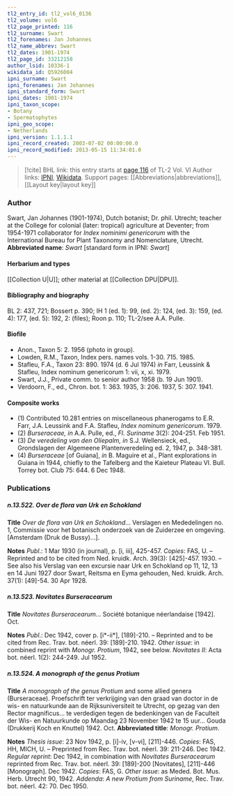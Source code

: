 ```yaml
---
tl2_entry_id: tl2_vol6_0136
tl2_volume: vol6
tl2_page_printed: 116
tl2_surname: Swart
tl2_forenames: Jan Johannes
tl2_name_abbrev: Swart
tl2_dates: 1901-1974
tl2_page_id: 33212158
author_lsid: 10336-1
wikidata_id: Q5926004
ipni_surname: Swart
ipni_forenames: Jan Johannes
ipni_standard_form: Swart
ipni_dates: 1901-1974
ipni_taxon_scope: 
- Botany
- Spermatophytes
ipni_geo_scope: 
- Netherlands
ipni_version: 1.1.1.1
ipni_record_created: 2003-07-02 00:00:00.0
ipni_record_modified: 2013-05-15 11:34:01.0
---
```


> [!cite] BHL link: this entry starts at [page 116](https://www.biodiversitylibrary.org/page/33212158) of TL-2 Vol. VI
> Author links: [IPNI](https://www.ipni.org/a/10336-1), [Wikidata](https://www.wikidata.org/wiki/Q5926004). Support pages: [[Abbreviations|abbreviations]], [[Layout key|layout key]]

### Author

Swart, Jan Johannes (1901-1974), Dutch botanist; Dr. phil. Utrecht; teacher at the College for colonial (later: tropical) agriculture at Deventer; from 1954-1971 collaborator for *Index nominimi genericorum* with the International Bureau for Plant Taxonomy and Nomenclature, Utrecht. 
**Abbreviated name**: *Swart* \[standard form in IPNI: *Swart*\]

#### Herbarium and types

[[Collection U|U]]; other material at [[Collection DPU|DPU]].

#### Bibliography and biography

BL 2: 437, 721; Bossert p. 390; IH 1 (ed. 1): 99, (ed. 2): 124, (ed. 3): 159, (ed. 4): 177, (ed. 5): 192, 2: (files); Roon p. 110; TL-2/see A.A. Pulle.

#### Biofile

- Anon., Taxon 5: 2. 1956 (photo in group).
- Lowden, R.M., Taxon, Index pers. names vols. 1-30. 715. 1985.
- Stafleu, F.A., Taxon 23: 890. 1974 (d. 6 Jul 1974) *in* Farr, Leussink & Stafleu, Index nominum genericorum 1: vii, x, xi. 1979.
- Swart, J.J., Private comm. to senior author 1958 (b. 19 Jun 1901).
- Verdoorn, F., ed., Chron. bot. 1: 363. 1935, 3: 206. 1937, 5: 307. 1941.

#### Composite works

- (1) Contributed 10.281 entries on miscellaneous phanerogams to E.R. Farr, J.A. Leussink and F.A. Stafleu, *Index nominum genericorum*. 1979.
- (2) *Burseraceae, in* A.A. Pulle, ed., *Fl. Suriname* 3(2): 204-251. Feb 1951.
- (3) *De veredeling van den Oliepalm, in* S.J. Wellensieck, ed., Grondslagen der Algemeene Plantenveredeling ed. 2, 1947, p. 348-381.
- (4) *Burseraceae* \[of Guiana\], *in* B. Maguire et al., Plant explorations in Guiana in 1944, chiefly to the Tafelberg and the Kaieteur Plateau VI. Bull. Torrey bot. Club 75: 644. 6 Dec 1948.

### Publications

##### n.13.522. Over de flora van Urk en Schokland

**Title**
*Over de flora van Urk en Schokland*... Verslagen en Mededelingen no. 1, Commissie voor het botanisch onderzoek van de Zuiderzee en omgeving. \[Amsterdam (Druk de Bussy)...\].

**Notes**
*Publ*.: 1 Mar 1930 (in journal), p. \[i, iii\], 425-457. *Copies*: FAS, U. – Reprinted and to be cited from Ned. kruidk. Arch. 39(3): \[425\]-457. 1930. – See also his Verslag van een excursie naar Urk en Schokland op 11, 12, 13 en 14 Juni 1927 door Swart, Reitsma en Eyma gehouden, Ned. kruidk. Arch. 37(1): \[49\]-54. 30 Apr 1928.

##### n.13.523. Novitates Burseracearum

**Title**
*Novitates Burseracearum*... Société botanique néerlandaise \[1942\]. Oct.

**Notes**
*Publ*.: Dec 1942, cover p. \[i\*-ii\*\], \[189\]-210. – Reprinted and to be cited from Rec. Trav. bot. néerl. 39: \[189\]-210. 1942.
*Other issue*: in combined reprint with *Monogr. Protium*, 1942, see below.
*Novitates II*: Acta bot. néerl. 1(2): 244-249. Jul 1952.

##### n.13.524. A monograph of the genus Protium

**Title**
*A monograph of the genus Protium* and some allied genera (Burseraceae). Proefschrift ter verkrijging van den graad van doctor in de wis- en natuurkunde aan de Rijksuniversiteit te Utrecht, op gezag van den Rector magnificus... te verdedigen tegen de bedenkingen van de Faculteit der Wis- en Natuurkunde op Maandag 23 November 1942 te 15 uur... Gouda (Drukkerij Koch en Knuttel) 1942. Oct.
**Abbreviated title**: *Monogr. Protium*.

**Notes**
*Thesis issue*: 23 Nov 1942, p. \[i\]-iv, \[v-vi\], \[211\]-446. *Copies*: FAS, HH, MICH, U. – Preprinted from Rec. Trav. bot. néerl. 39: 211-246. Dec 1942.
*Regular reprint*: Dec 1942, in combination with *Novitates Burseracearum* reprinted from Rec. Trav. bot. néerl. 39: \[189\]-200 \[Novitates\], \[211\]-446 \[Monograph\]. Dec 1942.
*Copies*: FAS, G.
*Other issue*: as Meded. Bot. Mus. Herb. Utrecht 90, 1942.
*Addenda*: *A new Protium from Suriname*, Rec. Trav. bot. néerl. 42: 70. Dec 1950.

